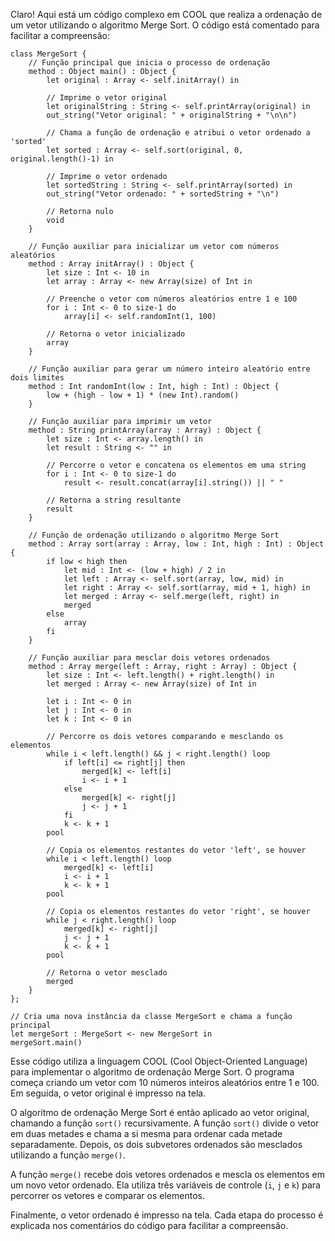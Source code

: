 Claro! Aqui está um código complexo em COOL que realiza a ordenação de um vetor utilizando o algoritmo Merge Sort. O código está comentado para facilitar a compreensão:

```cool
class MergeSort {
    // Função principal que inicia o processo de ordenação
    method : Object main() : Object {
        let original : Array <- self.initArray() in

        // Imprime o vetor original
        let originalString : String <- self.printArray(original) in
        out_string("Vetor original: " + originalString + "\n\n")

        // Chama a função de ordenação e atribui o vetor ordenado a 'sorted'
        let sorted : Array <- self.sort(original, 0, original.length()-1) in

        // Imprime o vetor ordenado
        let sortedString : String <- self.printArray(sorted) in
        out_string("Vetor ordenado: " + sortedString + "\n")

        // Retorna nulo
        void
    }

    // Função auxiliar para inicializar um vetor com números aleatórios
    method : Array initArray() : Object {
        let size : Int <- 10 in
        let array : Array <- new Array(size) of Int in

        // Preenche o vetor com números aleatórios entre 1 e 100
        for i : Int <- 0 to size-1 do
            array[i] <- self.randomInt(1, 100)

        // Retorna o vetor inicializado
        array
    }

    // Função auxiliar para gerar um número inteiro aleatório entre dois limites
    method : Int randomInt(low : Int, high : Int) : Object {
        low + (high - low + 1) * (new Int).random()
    }

    // Função auxiliar para imprimir um vetor
    method : String printArray(array : Array) : Object {
        let size : Int <- array.length() in
        let result : String <- "" in

        // Percorre o vetor e concatena os elementos em uma string
        for i : Int <- 0 to size-1 do
            result <- result.concat(array[i].string()) || " "

        // Retorna a string resultante
        result
    }

    // Função de ordenação utilizando o algoritmo Merge Sort
    method : Array sort(array : Array, low : Int, high : Int) : Object {
        if low < high then
            let mid : Int <- (low + high) / 2 in
            let left : Array <- self.sort(array, low, mid) in
            let right : Array <- self.sort(array, mid + 1, high) in
            let merged : Array <- self.merge(left, right) in
            merged
        else
            array
        fi
    }

    // Função auxiliar para mesclar dois vetores ordenados
    method : Array merge(left : Array, right : Array) : Object {
        let size : Int <- left.length() + right.length() in
        let merged : Array <- new Array(size) of Int in

        let i : Int <- 0 in
        let j : Int <- 0 in
        let k : Int <- 0 in

        // Percorre os dois vetores comparando e mesclando os elementos
        while i < left.length() && j < right.length() loop
            if left[i] <= right[j] then
                merged[k] <- left[i]
                i <- i + 1
            else
                merged[k] <- right[j]
                j <- j + 1
            fi
            k <- k + 1
        pool

        // Copia os elementos restantes do vetor 'left', se houver
        while i < left.length() loop
            merged[k] <- left[i]
            i <- i + 1
            k <- k + 1
        pool

        // Copia os elementos restantes do vetor 'right', se houver
        while j < right.length() loop
            merged[k] <- right[j]
            j <- j + 1
            k <- k + 1
        pool

        // Retorna o vetor mesclado
        merged
    }
};

// Cria uma nova instância da classe MergeSort e chama a função principal
let mergeSort : MergeSort <- new MergeSort in
mergeSort.main()
```

Esse código utiliza a linguagem COOL (Cool Object-Oriented Language) para implementar o algoritmo de ordenação Merge Sort. O programa começa criando um vetor com 10 números inteiros aleatórios entre 1 e 100. Em seguida, o vetor original é impresso na tela.

O algoritmo de ordenação Merge Sort é então aplicado ao vetor original, chamando a função `sort()` recursivamente. A função `sort()` divide o vetor em duas metades e chama a si mesma para ordenar cada metade separadamente. Depois, os dois subvetores ordenados são mesclados utilizando a função `merge()`.

A função `merge()` recebe dois vetores ordenados e mescla os elementos em um novo vetor ordenado. Ela utiliza três variáveis de controle (`i`, `j` e `k`) para percorrer os vetores e comparar os elementos.

Finalmente, o vetor ordenado é impresso na tela. Cada etapa do processo é explicada nos comentários do código para facilitar a compreensão.